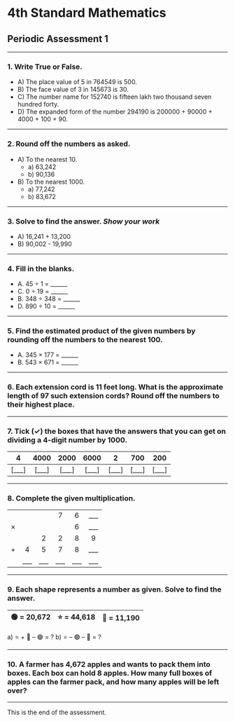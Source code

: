 <!--
marp: true
theme: academic
math: katex
class:
 - invert
-->

# 4th Standard Mathematics
## Periodic Assessment 1

---
<!--
header: Periodic Assessment 1
-->

### 1. Write True or False.
- A) The place value of 5 in 764549 is 500.
- B) The face value of 3 in 145673 is 30.
- C) The number name for 152740 is fifteen lakh two thousand seven hundred forty.
- D) The expanded form of the number 294190 is 200000 + 90000 + 4000 + 100 + 90.

---

### 2. Round off the numbers as asked.
- A) To the nearest 10.
    - a) 63,242
    - b) 90,136
- B) To the nearest 1000.
    - a) 77,242
    - b) 83,672

---

### 3. Solve to find the answer. *Show your work*
- A) 16,241 + 13,200
- B) 90,002 - 19,990

---

### 4. Fill in the blanks.
- A. 45 ÷ 1 = ______
- C. 0 ÷ 19 = ______
- B. 348 ÷ 348 = ______
- D. 890 ÷ 10 = ______

---

### 5. Find the estimated product of the given numbers by rounding off the numbers to the nearest 100.
- A. 345 × 177 = ______
- B. 543 × 671 = ______

---

### 6. Each extension cord is 11 feet long. What is the approximate length of 97 such extension cords? Round off the numbers to their highest place.

---

### 7. Tick (✓) the boxes that have the answers that you can get on dividing a 4-digit number by 1000.

| 4 | 4000 | 2000 | 6000 | 2 | 700 | 200 |
|:-:|:----:|:----:|:----:|:-:|:---:|:---:|
| [___] | [___] | [___] | [___] | [___] | [___] | [___] |


---

### 8. Complete the given multiplication.

|   |   |   |   |   |   |
|:-:|:-:|:-:|:-:|:-:|:-:|
|   |   |   | 7 | 6 | ___ |
| × |   |   |   | 6 | ___ |
|   |   | 2 | 2 | 8 |  9 |
| + | 4 | 5 | 7 | 8 | ___ |
|   | ___ | ___ | ___ | ___ | ___ |

---

### 9. Each shape represents a number as given. Solve to find the answer.

| 🟢 = 20,672 | ⭐ = 44,618 | 🛑 = 11,190 |
|:-:|:-:|:-:|

a) ⭐ + 🛑 – 🟢 = ?
b) ⭐ – 🟢 – 🛑 = ?

---

### 10. A farmer has 4,672 apples and wants to pack them into boxes. Each box can hold 8 apples. How many full boxes of apples can the farmer pack, and how many apples will be left over?

---
This is the end of the assessment.